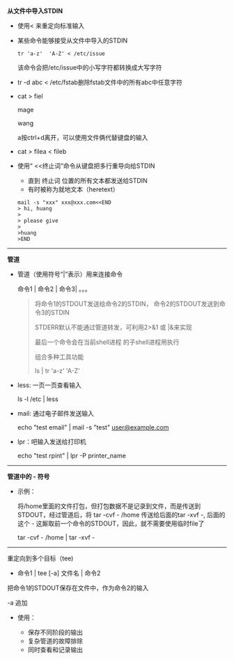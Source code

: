 **从文件中导入STDIN**

 * 使用< 来重定向标准输入

 * 某些命令能够接受从文件中导入的STDIN

   ```shell
   tr 'a-z'  'A-Z' < /etc/issue
   ```

   该命令会把/etc/issue中的小写字符都转换成大写字符

* tr -d abc < /etc/fstab删除fstab文件中的所有abc中任意字符

* cat \> fiel

  mage

  wang

  a按ctrl+d离开，可以使用文件俩代替键盘的输入

* cat \> filea < fileb

* 使用“ <<终止词”命令从键盘把多行重导向给STDIN

  * 直到 终止词  位置的所有文本都发送给STDIN
  * 有时被称为就地文本（heretext）

  ```shell
  mail -s "xxx" xxx@xxx.com<<END
  > hi, huang 
  >
  > please give
  >
  >huang
  >END
  ```

  

----

**管道**

* 管道（使用符号“|”表示）用来连接命令

  命令1 | 命令2 | 命令3| 。。。

  > 将命令1的STDOUT发送给命令2的STDIN， 命令2的STDOUT发送到命令3的STDIN
  >
  > STDERR默认不能通过管道转发，可利用2>&1 或 |&来实现
  >
  > 最后一个命令会在当前shell进程 的子shell进程用执行
  >
  > 组合多种工具功能
  >
  > ls | tr 'a-z' 'A-Z' 

* less: 一页一页查看输入

  ls -l /etc | less

* mail: 通过电子邮件发送输入

  echo "test email" | mail -s "test" user@example.com

* lpr：吧输入发送给打印机

  echo "test rpint" | lpr -P printer_name

----

**管道中的 - 符号**

* 示例：

  将/home里面的文件打包，但打包数据不是记录到文件，而是传送到STDOUT，经过管道后，将 tar -cvf - /home 传送给后面的tar -xvf -, 后面的这个 - 这厮取前一个命令的STDOUT，因此，就不需要使用临时file了

  tar -cvf - /home | tar -xvf -

----

重定向到多个目标（tee)

*  命令1 | tee [-a] 文件名 | 命令2

  把命令1的STDOUT保存在文件中，作为命令2的输入

  -a 追加

* 使用：

  * 保存不同阶段的输出
  * 复杂管道的故障排除
  * 同时查看和记录输出
